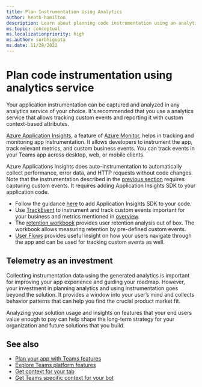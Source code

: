 ```yaml
---
title: Plan Instrumentation Using Analytics
author: heath-hamilton
description: Learn about planning code instrumentation using an analytics service such as TrackEvent, retention workbook, use flows, and telemetry as an investment.
ms.topic: conceptual
ms.localizationpriority: high
ms.author: surbhigupta
ms.date: 11/28/2022
---
```


# Plan code instrumentation using analytics service

<!--Implement your analytics service-->

Your application instrumentation can be captured and analyzed in any analytics service of your choice. It's recommended that you use a analytics service that allows tracking custom events and reporting it with custom context-based attributes.

[Azure Application Insights](/azure/azure-monitor/app/app-insights-overview), a feature of [Azure Monitor](/azure/azure-monitor/), helps in tracking and monitoring app instrumentation. It allows developers to instrument the app, track relevant metrics, and custom business events. You can track events in your Teams app across desktop, web, or mobile clients.

Azure Applications Insights does auto-instrumentation to automatically collect performance, error data, and HTTP requests without code changes. Note that the instrumentation described in the [previous section](strategize-measure.md) requires capturing custom events. It requires adding Application Insights SDK to your application code.

- Follow the guidance [here](/azure/azure-monitor/app/api-custom-events-metrics#prep) to add Application Insights SDK to your code.
- Use [TrackEvent](/azure/azure-monitor/app/usage-overview#custom-business-events) to instrument and track custom events important for your business and metrics mentioned in [overview](overview-analytics.md).
- The [retention workbook](/azure/azure-monitor/app/usage-retention) provides user retention analysis out of box. The workbook allows measuring retention by pre-defined custom events.
- [User Flows](/azure/azure-monitor/app/usage-flows) provides useful insight on how your users navigate through the app and can be used for tracking custom events as well.

## Telemetry as an investment

Collecting instrumentation data using the generated analytics is important for improving your app experience and guiding your roadmap. However, your investment in planning analytics and using instrumentation goes beyond the solution. It provides a window into your user’s mind and collects behavior patterns that can help you find the crucial product market fit.

Analyzing your solution usage and insights on features that your end users value enough to pay can help shape the long-term strategy for your organization and future solutions that you build.

## See also

- [Plan your app with Teams features](../app-fundamentals-overview.md)
- [Explore Teams platform features](../../overview-explore.md)
- [Get context for your tab](../../tabs/how-to/access-teams-context.md)
- [Get Teams specific context for your bot](../../bots/how-to/get-teams-context.md)
